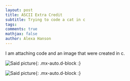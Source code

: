 ```yaml
---
layout: post
title: ASCII Extra Credit
subtitle: Trying to code a cat in c
tags: 
comments: true
mathjax: false
author: Alexa Hanson
---
```


I am attaching code and an image that were created in c.


![Said picture](https://alexahanson22-ui.github.io/assets/img/Screenshot-of-c-cat.png.png){: .mx-auto.d-block :}

![Said picture](https://alexahanson22-ui.github.io/assets/img/Screenshot-of-c-cat-code.png.png){: .mx-auto.d-block :}

